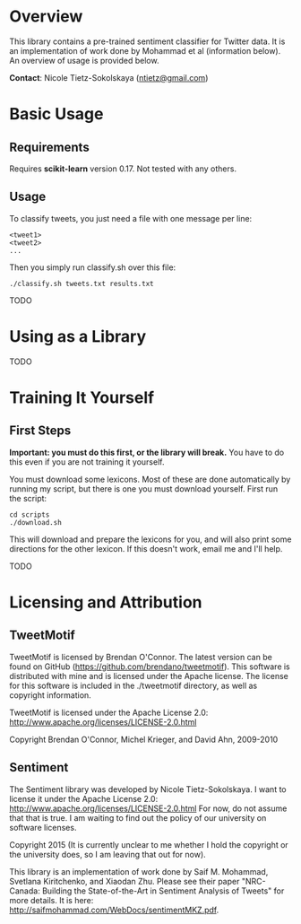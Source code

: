 Overview
========

This library contains a pre-trained sentiment classifier for Twitter data. It
is an implementation of work done by Mohammad et al (information below).
An overview of usage is provided below.

**Contact**: Nicole Tietz-Sokolskaya (ntietz@gmail.com)

Basic Usage
===========

Requirements
------------

Requires **scikit-learn** version 0.17. Not tested with any others.

Usage
-----

To classify tweets, you just need a file with one message per line:

```
<tweet1>
<tweet2>
...
```

Then you simply run classify.sh over this file:

```
./classify.sh tweets.txt results.txt
```

TODO

Using as a Library
==================

TODO

Training It Yourself
====================

First Steps
-----------

**Important: you must do this first, or the library will break.**
You have to do this even if you are not training it yourself.

You must download some lexicons. Most of these are done automatically by running
my script, but there is one you must download yourself. First run the script:

```
cd scripts
./download.sh
```

This will download and prepare the lexicons for you, and will also print some
directions for the other lexicon. If this doesn't work, email me and I'll help.

TODO


Licensing and Attribution
=========================

TweetMotif
----------

TweetMotif is licensed by Brendan O'Connor. The latest version can be found on
GitHub (https://github.com/brendano/tweetmotif). This software is distributed
with mine and is licensed under the Apache license. The license for this
software is included in the ./tweetmotif directory, as well as copyright
information.

TweetMotif is licensed under the Apache License 2.0: http://www.apache.org/licenses/LICENSE-2.0.html

Copyright Brendan O'Connor, Michel Krieger, and David Ahn, 2009-2010

Sentiment
---------

The Sentiment library was developed by Nicole Tietz-Sokolskaya. I want to license it
under the Apache License 2.0: http://www.apache.org/licenses/LICENSE-2.0.html
For now, do not assume that that is true. I am waiting to find out the policy
of our university on software licenses.

Copyright 2015 (It is currently unclear to me whether I hold the copyright or the university does, so I am leaving that out for now).

This library is an implementation of work done by Saif M. Mohammad, Svetlana
Kiritchenko, and Xiaodan Zhu. Please see their paper "NRC-Canada: Building the
State-of-the-Art in Sentiment Analysis of Tweets" for more details. It is
here: http://saifmohammad.com/WebDocs/sentimentMKZ.pdf.

